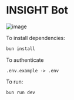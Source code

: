 # INSIGHT Bot

![image](https://github.com/user-attachments/assets/b676079b-c1d0-4f4e-831a-61b421d1d017)


To install dependencies:

```bash
bun install
```

To authenticate

```
.env.example -> .env
```

To run:

```bash
bun run dev
```
